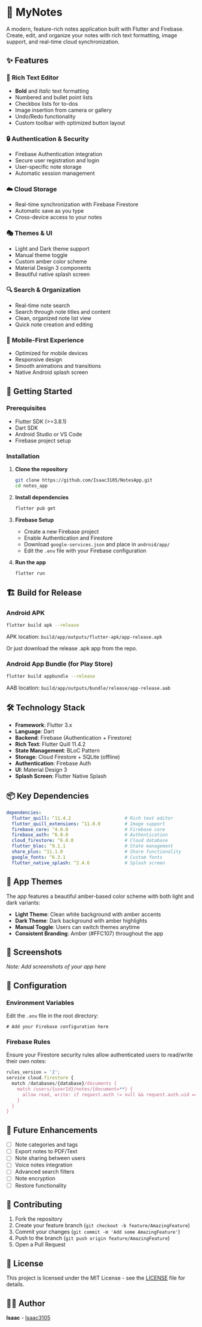 # 📝 MyNotes

A modern, feature-rich notes application built with Flutter and Firebase. Create, edit, and organize your notes with rich text formatting, image support, and real-time cloud synchronization.

## ✨ Features

### 🎨 **Rich Text Editor**
- **Bold** and *Italic* text formatting
- Numbered and bullet point lists
- Checkbox lists for to-dos
- Image insertion from camera or gallery
- Undo/Redo functionality
- Custom toolbar with optimized button layout

### 🔒 **Authentication & Security**
- Firebase Authentication integration
- Secure user registration and login
- User-specific note storage
- Automatic session management

### ☁️ **Cloud Storage**
- Real-time synchronization with Firebase Firestore
- Automatic save as you type
- Cross-device access to your notes

### 🎭 **Themes & UI**
- Light and Dark theme support
- Manual theme toggle
- Custom amber color scheme
- Material Design 3 components
- Beautiful native splash screen

### 🔍 **Search & Organization**
- Real-time note search
- Search through note titles and content
- Clean, organized note list view
- Quick note creation and editing

### 📱 **Mobile-First Experience**
- Optimized for mobile devices
- Responsive design
- Smooth animations and transitions
- Native Android splash screen

## 🚀 Getting Started

### Prerequisites
- Flutter SDK (>=3.8.1)
- Dart SDK
- Android Studio or VS Code
- Firebase project setup

### Installation

1. **Clone the repository**
   ```bash
   git clone https://github.com/Isaac3105/NotesApp.git
   cd notes_app
   ```

2. **Install dependencies**
   ```bash
   flutter pub get
   ```

3. **Firebase Setup**
   - Create a new Firebase project
   - Enable Authentication and Firestore
   - Download `google-services.json` and place in `android/app/`
   - Edit the `.env` file with your Firebase configuration

4. **Run the app**
   ```bash
   flutter run
   ```

## 🏗️ Build for Release

### Android APK
```bash
flutter build apk --release
```
APK location: `build/app/outputs/flutter-apk/app-release.apk`

Or just download the release .apk app from the repo.

### Android App Bundle (for Play Store)
```bash
flutter build appbundle --release
```
AAB location: `build/app/outputs/bundle/release/app-release.aab`

## 🛠️ Technology Stack

- **Framework**: Flutter 3.x
- **Language**: Dart
- **Backend**: Firebase (Authentication + Firestore)
- **Rich Text**: Flutter Quill 11.4.2
- **State Management**: BLoC Pattern
- **Storage**: Cloud Firestore + SQLite (offline)
- **Authentication**: Firebase Auth
- **UI**: Material Design 3
- **Splash Screen**: Flutter Native Splash

## 📦 Key Dependencies

```yaml
dependencies:
  flutter_quill: ^11.4.2                    # Rich text editor
  flutter_quill_extensions: ^11.0.0         # Image support
  firebase_core: ^4.0.0                     # Firebase core
  firebase_auth: ^6.0.0                     # Authentication
  cloud_firestore: ^6.0.0                   # Cloud database
  flutter_bloc: ^9.1.1                      # State management
  share_plus: ^11.1.0                       # Share functionality
  google_fonts: ^6.3.1                      # Custom fonts
  flutter_native_splash: ^2.4.6             # Splash screen
```

## 🎨 App Themes

The app features a beautiful amber-based color scheme with both light and dark variants:

- **Light Theme**: Clean white background with amber accents
- **Dark Theme**: Dark background with amber highlights
- **Manual Toggle**: Users can switch themes anytime
- **Consistent Branding**: Amber (#FFC107) throughout the app

## 📱 Screenshots

*Note: Add screenshots of your app here*

## 🔧 Configuration

### Environment Variables
Edit the `.env` file in the root directory:
```env
# Add your Firebase configuration here
```

### Firebase Rules
Ensure your Firestore security rules allow authenticated users to read/write their own notes:

```javascript
rules_version = '2';
service cloud.firestore {
  match /databases/{database}/documents {
    match /users/{userId}/notes/{document=**} {
      allow read, write: if request.auth != null && request.auth.uid == userId;
    }
  }
}
```

## 🚧 Future Enhancements

- [ ] Note categories and tags
- [ ] Export notes to PDF/Text
- [ ] Note sharing between users
- [ ] Voice notes integration
- [ ] Advanced search filters
- [ ] Note encryption
- [ ] Restore functionality

## 🤝 Contributing

1. Fork the repository
2. Create your feature branch (`git checkout -b feature/AmazingFeature`)
3. Commit your changes (`git commit -m 'Add some AmazingFeature'`)
4. Push to the branch (`git push origin feature/AmazingFeature`)
5. Open a Pull Request

## 📄 License

This project is licensed under the MIT License - see the [LICENSE](LICENSE) file for details.

## 👨‍💻 Author

**Isaac** - [Isaac3105](https://github.com/Isaac3105)

